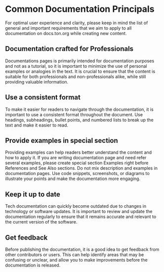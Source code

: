 # Common Documentation Principals

For optimal user experience and clarity, please keep in mind the list of general and important requirements that we aim to apply to all documentation on docs.ton.org while creating new content.


## Documentation crafted for Professionals
Documentations pages is primarily intended for documentation purposes and not as a tutorial, so it is important to minimize the use of personal examples or analogies in the text. It is crucial to ensure that the content is suitable for both professionals and non-professionals alike, while still providing valuable information.

## Use a consistent format
To make it easier for readers to navigate through the documentation, it is important to use a consistent format throughout the document. Use headings, subheadings, bullet points, and numbered lists to break up the text and make it easier to read.

## Provide examples in special section
Providing examples can help readers better understand the content and how to apply it. If you are writing documentation page and need refer several examples, please create special section Examples right before References and See Also sections. Do not mix description and examples in documentation pages. 
Use code snippets, screenshots, or diagrams to illustrate your points and make the documentation more engaging.

## Keep it up to date
Tech documentation can quickly become outdated due to changes in technology or software updates. It is important to review and update the documentation regularly to ensure that it remains accurate and relevant to the current version of the software.

## Get feedback
Before publishing the documentation, it is a good idea to get feedback from other contributors or users. This can help identify areas that may be confusing or unclear, and allow you to make improvements before the documentation is released.